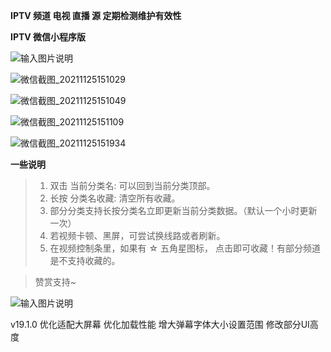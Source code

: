  **IPTV 频道 电视 直播 源 定期检测维护有效性** 


 **IPTV 微信小程序版** 
 


![输入图片说明](https://images.gitee.com/uploads/images/2021/0822/224416_1506b9d0_1280996.jpeg "gh_46c49e1c96fb_430.jpg")



![微信截图_20211125151029](https://user-images.githubusercontent.com/26646520/143404708-c825edaa-b324-44b6-84e8-60ba9f7e4c52.png)



![微信截图_20211125151049](https://user-images.githubusercontent.com/26646520/143404729-d7c3ea6e-3514-4c01-9560-44fb3628d241.png)



![微信截图_20211125151109](https://user-images.githubusercontent.com/26646520/143404737-91c9a539-9f97-4a7b-ae6c-825ef94a40ea.png)



![微信截图_20211125151934](https://user-images.githubusercontent.com/26646520/143404744-1517b2a9-1720-4a8b-ac63-5d505bbdcca0.png)



**一些说明** 
 
 

> 1. 双击 当前分类名: 可以回到当前分类顶部。
> 2. 长按 分类名收藏: 清空所有收藏。
> 3. 部分分类支持长按分类名立即更新当前分类数据。（默认一个小时更新一次）
> 4. 若视频卡顿、黑屏，可尝试换线路或者刷新。
> 5. 在视频控制条里，如果有 ☆ 五角星图标， 点击即可收藏！有部分频道是不支持收藏的。



> 赞赏支持~



![输入图片说明](https://images.gitee.com/uploads/images/2021/0914/130317_fadca108_1280996.png "2.png")



v19.1.0
优化适配大屏幕
优化加载性能
增大弹幕字体大小设置范围
修改部分UI高度











